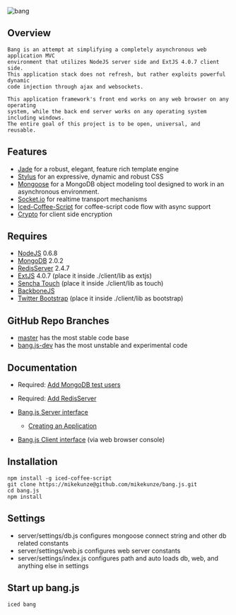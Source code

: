 ![bang](/mikekunze/bang.js/blob/master/client/img/logo.jpg?raw=true "Bang.js")

## Overview
	Bang is an attempt at simplifying a completely asynchronous web application MVC
	environment that utilizes NodeJS server side and ExtJS 4.0.7 client side.  
	This application stack does not refresh, but rather exploits powerful dynamic 
	code injection through ajax and websockets.
	
	This application framework's front end works on any web browser on any operating
	system, while the back end server works on any operating system including windows.
	The entire goal of this project is to be open, universal, and reusable.

## Features
* [Jade](http://jade-lang.com/) for a robust, elegant, feature rich template engine
* [Stylus](http://learnboost.github.com/stylus/) for an expressive, dynamic and robust CSS
* [Mongoose](http://mongoosejs.com/) for a MongoDB object modeling tool designed to work in an asynchronous environment.
* [Socket.io](http://socket.io) for realtime transport mechanisms
* [Iced-Coffee-Script](http://maxtaco.github.com/coffee-script/) for coffee-script code flow with async support
* [Crypto](http://code.google.com/p/crypto-js/) for client side encryption
    
## Requires
* [NodeJS](http://nodejs.org/) 0.6.8
* [MongoDB](http://www.mongodb.org/) 2.0.2
* [RedisServer](http://redis.io) 2.4.7
* [ExtJS](http://www.sencha.com/products/extjs/) 4.0.7 (place it inside ./client/lib as extjs)
* [Sencha Touch](http://www.sencha.com/products/touch/) (place it inside ./client/lib as touch)
* [BackboneJS](http://documentcloud.github.com/backbone/)
* [Twitter Bootstrap](http://twitter.github.com/bootstrap/) (place it inside ./client/lib as bootstrap)
     
## GitHub Repo Branches
* [master](https://github.com/mikekunze/bang.js) has the most stable code base  
* [bang.js-dev](https://github.com/mikekunze/bang.js/tree/bang.js-dev) has the most unstable and experimental code

## Documentation
* Required: [Add MongoDB test users](https://github.com/mikekunze/bang.js/blob/master/docs/mongodb.md)
* Required: [Add RedisServer](https://github.com/mikekunze/bang.js/blob/master/docs/redis.md)

* [Bang.js Server interface](https://github.com/mikekunze/bang.js/blob/master/docs/server.md)
  * [Creating an Application](https://github.com/mikekunze/bang.js/blob/master/docs/application.md)

* [Bang.js Client interface](https://github.com/mikekunze/bang.js/blob/master/docs/client.md)  (via web browser console)
   
## Installation
    npm install -g iced-coffee-script
    git clone https://mikekunze@github.com/mikekunze/bang.js.git
    cd bang.js
    npm install

## Settings
* server/settings/db.js    configures mongoose connect string and other db related constants
* server/settings/web.js   configures web server constants
* server/settings/index.js configures path and auto loads db, web, and anything else in settings

## Start up bang.js

    iced bang